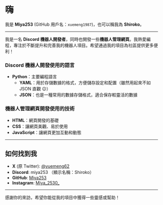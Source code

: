 # 嗨

我是 **Miya253** (GitHub 用戶名：`xuemeng1987`)，也可以稱我為 **Shiroko**。

---

我是一名 **Discord 機器人開發者**，同時也開發一些**機器人管理網頁**。我熱愛編程，專注於不斷提升和完善我的機器人項目。希望通過我的項目為社區提供更多便利！

### Discord 機器人開發使用的語言

- **Python**：主要編程語言
  - **YAML**：用於存儲數據的格式，方便儲存設定和配置（雖然用起來不如 JSON 直觀 😉）
  - **JSON**：也是一種常用的數據存儲格式，適合保存較靈活的數據

### 機器人管理網頁開發使用的技術

- **HTML**：網頁開發的基礎
- **CSS**：讓網頁美觀、易於使用
- **JavaScript**：讓網頁更加互動和動態

---

## 如何找到我

- **X** (原 Twitter): [@yuemeng62](https://x.com/yuemeng200)
- **Discord**: miya253 （顯示名稱：Shiroko）
- **GitHub**: [Miya253](https://github.com/xuemeng1987)
- **Instagram**: [Miya_2530_](https://www.instagram.com/miya_2530_/)

---

感謝你的來訪，希望你能從我的項目中獲得一些靈感或幫助！
